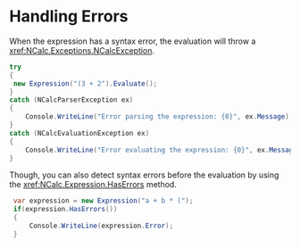 ﻿# Handling Errors

When the expression has a syntax error, the evaluation will throw a <xref:NCalc.Exceptions.NCalcException>.

```c#
try
{
 new Expression("(3 + 2").Evaluate();
}
catch (NCalcParserException ex)
{
    Console.WriteLine("Error parsing the expression: {0}", ex.Message);
}
catch (NCalcEvaluationException ex)
{
    Console.WriteLine("Error evaluating the expression: {0}", ex.Message);
}
```

Though, you can also detect syntax errors before the evaluation by using the <xref:NCalc.Expression.HasErrors> method.

```c#
 var expression = new Expression("a + b * (");
 if(expression.HasErrors())
 {
     Console.WriteLine(expression.Error);
 }